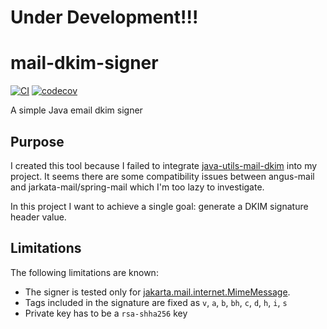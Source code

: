 # Under Development!!!

# mail-dkim-signer
[![CI](https://github.com/taodong/mail-dkim-signer/actions/workflows/ci.yml/badge.svg)](https://github.com/taodong/mail-dkim-signer/actions/workflows/ci.yml)
[![codecov](https://codecov.io/gh/taodong/mail-dkim-signer/graph/badge.svg?token=ME6HTXFS7A)](https://codecov.io/gh/taodong/mail-dkim-signer)

A simple Java email dkim signer

## Purpose
I created this tool because I failed to integrate [java-utils-mail-dkim](https://github.com/simple-java-mail/java-utils-mail-dkim) 
into my project. It seems there are some compatibility issues between angus-mail and jarkata-mail/spring-mail
which I'm too lazy to investigate.

In this project I want to achieve a single goal: generate a DKIM signature header value.

## Limitations
The following limitations are known:
- The signer is tested only for [jakarta.mail.internet.MimeMessage](https://jakartaee.github.io/mail-api/docs/api/jakarta.mail/jakarta/mail/internet/MimeMessage.html).
- Tags included in the signature are fixed as `v`, `a`, `b`, `bh`, `c`, `d`, `h`, `i`, `s`
- Private key has to be a `rsa-shha256` key
